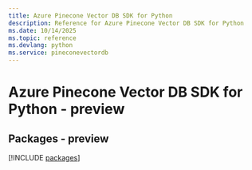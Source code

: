 ```yaml
---
title: Azure Pinecone Vector DB SDK for Python
description: Reference for Azure Pinecone Vector DB SDK for Python
ms.date: 10/14/2025
ms.topic: reference
ms.devlang: python
ms.service: pineconevectordb
---
```

# Azure Pinecone Vector DB SDK for Python - preview
## Packages - preview
[!INCLUDE [packages](pinecone-vector-db-index.md)]